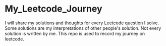 # My_Leetcode_Journey
I will share my solutions and thoughts for every Leetcode question I solve. Some solutions are my interpretations of other people's solution. Not every solution is written by me. This repo is used to record my journey on leetcode.

